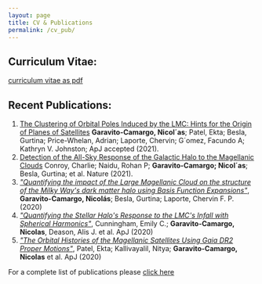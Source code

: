 ```yaml
---
layout: page
title: CV & Publications
permalink: /cv_pub/
---
```


## Curriculum Vitae:

[curriculum vitae as pdf](../CV.pdf)

## Recent Publications:

1. [The Clustering of Orbital Poles Induced by the LMC: Hints for the Origin of Planes of Satellites](https://arxiv.org/abs/2108.07321)
**Garavito-Camargo, Nicol´as**; Patel, Ekta; Besla, Gurtina; Price-Whelan, Adrian; Laporte, Chervin; G´omez,
Facundo A; Kathryn V. Johnston; ApJ accepted (2021).
2. [Detection of the All-Sky Response of the Galactic Halo to the Magellanic Clouds](https://arxiv.org/abs/2104.09515)
Conroy, Charlie; Naidu, Rohan P; **Garavito-Camargo; Nicol´as**; Besla, Gurtina; et al. Nature (2021).
3. [*"Quantifying the impact of the Large Magellanic Cloud on the structure of
   the Milky Way's dark matter halo using Basis Function
Expansions"*](https://ui.adsabs.harvard.edu/#abs/2020arXiv201000816G/abstract),
**Garavito-Camargo, Nicolás**; Besla, Gurtina; Laporte, Chervin F. P.  (2020)
4. [*"Quantifying the Stellar Halo's Response to the LMC's Infall with Spherical
   Harmonics"*](https://ui.adsabs.harvard.edu/abs/2020arXiv200608621C/abstract),
Cunningham, Emily C.; **Garavito-Camargo, Nicolas**, Deason, Alis J. et al. ApJ (2020)
5. [*"The Orbital Histories of the Magellanic Satellites Using Gaia DR2 Proper
   Motions"*](https://ui.adsabs.harvard.edu/abs/2020arXiv200101746P/abstract),
Patel, Ekta; Kallivayalil, Nitya; **Garavito-Camargo, Nicolas** et al. ApJ (2020)



For a complete list of publications please [click
here](https://ui.adsabs.harvard.edu/search/filter_property_fq_property=AND&filter_property_fq_property=property%3A%22refereed%22&fq=%7B!type%3Daqp%20v%3D%24fq_property%7D&fq_property=(property%3A%22refereed%22)&q=%20%20author%3A%22garavito-camargo%22&sort=date%20desc%2C%20bibcode%20desc&p_=0)



